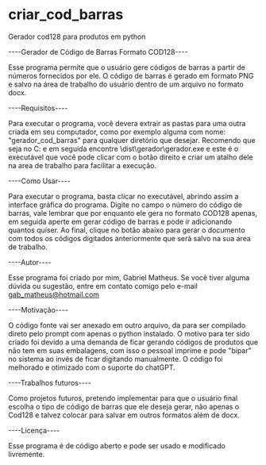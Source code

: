 # criar_cod_barras
Gerador cod128 para produtos em python

----Gerador de Código de Barras Formato COD128----

Esse programa permite que o usuário gere códigos de barras a partir de números fornecidos por ele. O código de barras é gerado em formato PNG e salvo na área de trabalho do usuário dentro de um arquivo no formato docx.

----Requisitos----

Para executar o programa, você devera extrair as pastas para uma outra criada em seu computador, como por exemplo alguma com nome: "gerador_cod_barras" para qualquer diretório que desejar. Recomendo que seja no C: e em seguida encontre \dist\gerador\gerador.exe e este é o executável que você pode clicar com o botão direito e criar um atalho dele na area de trabalho para facilitar a execução.

----Como Usar----

Para executar o programa, basta clicar no executável, abrindo assim a interface gráfica do programa. Digite no campo o número do código de barras, vale lembrar que por enquanto ele gera no formato COD128 apenas, em seguida aperte em gerar código de barras e pode ir adicionando quantos quiser. Ao final, clique no botão abaixo para gerar o documento com todos os códigos digitados anteriormente que será salvo na sua area de trabalho.

----Autor----

Esse programa foi criado por mim, Gabriel Matheus. Se você tiver alguma dúvida ou sugestão, entre em contato comigo pelo e-mail gab_matheus@hotmail.com

----Motivação----

O código fonte vai ser anexado em outro arquivo, da para ser compilado direto pelo prompt com apenas o python instalado. O motivo para ter sido criado foi devido a uma demanda de ficar gerando códigos de produtos que não tem em suas embalagens, com isso o pessoal imprime e pode "bipar" no sistema ao invés de ficar digitando manualmente. O código foi melhorado e otimizado com o suporte do chatGPT.

----Trabalhos futuros----

Como projetos futuros, pretendo implementar para que o usuário final escolha o tipo de código de barras que ele deseja gerar, não apenas o Cod128 e talvez colocar para salvar em outros formatos além de docx. 

----Licença----

Esse programa é de código aberto e pode ser usado e modificado livremente.
